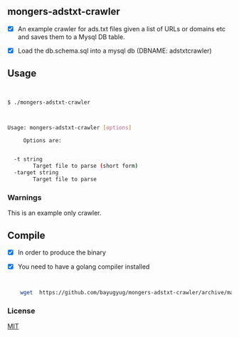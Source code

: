## mongers-adstxt-crawler


- [x] An example crawler for ads.txt files given a list of URLs or domains etc and saves them to a Mysql DB table.


- [x] Load the db.schema.sql into a mysql db (DBNAME: adstxtcrawler)



## Usage

```sh


$ ./mongers-adstxt-crawler



Usage: mongers-adstxt-crawler [options]

     Options are:


  -t string
        Target file to parse (short form)
  -target string
        Target file to parse

```

### Warnings

This is an example only crawler.

## Compile

- [x] In order to produce the binary

- [x] You need to have a golang compiler installed

``` sh


    wget  https://github.com/bayugyug/mongers-adstxt-crawler/archive/master.zip && unzip master.zip && cd mongers-adstxt-crawler && go build


```

### License

[MIT](https://bayugyug.mit-license.org/)
